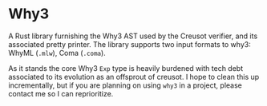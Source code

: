 # Why3 

A Rust library furnishing the Why3 AST used by the Creusot verifier, and its associated pretty printer. 
The library supports two input formats to why3: WhyML (`.mlw`), Coma (`.coma`).

As it stands the core Why3 `Exp` type is heavily burdened with tech debt associated to its evolution as an offsprout of creusot. 
I hope to clean this up incrementally, but if you are planning on using `why3` in a project, please contact me so I can reprioritize. 

